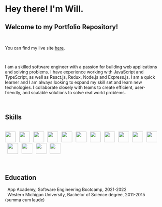 # Hey there! I'm Will.

## Welcome to my Portfolio Repository!

<br>

You can find my live site [here](https://willkee.com).

<br>

I am a skilled software engineer with a passion for building web applications and solving problems. I have experience working with JavaScript and TypeScript, as well as React.js, Redux, Node.js and Express.js. I am a quick learner and I am always looking to expand my skill set and learn new technologies. I collaborate closely with teams to create efficient, user-friendly, and scalable solutions to solve real world problems.



<br>

## Skills

<br>

<div>
  <img src="https://cdn.jsdelivr.net/gh/devicons/devicon/icons/vscode/vscode-original.svg" width="35px" />
  &nbsp;
  <img src="https://cdn.jsdelivr.net/gh/devicons/devicon/icons/javascript/javascript-plain.svg" width="35px"/>
  &nbsp;
  <img src="https://cdn.jsdelivr.net/gh/devicons/devicon/icons/nodejs/nodejs-original.svg" width="35px" />
  &nbsp;
  <img src="https://cdn.jsdelivr.net/gh/devicons/devicon/icons/react/react-original.svg" width="35px"/>
  &nbsp;
  <img src="https://cdn.jsdelivr.net/gh/devicons/devicon/icons/redux/redux-original.svg" width="35px"/>
  &nbsp;
  <img src="https://cdn.jsdelivr.net/gh/devicons/devicon/icons/express/express-original-wordmark.svg" width="35px"/>
  &nbsp;
  <img src="https://cdn.jsdelivr.net/gh/devicons/devicon/icons/postgresql/postgresql-original.svg" width="35px"/>
  &nbsp;
  <img src="https://cdn.jsdelivr.net/gh/devicons/devicon/icons/sequelize/sequelize-original.svg" width="35px"/>
  &nbsp;
  <img src="https://cdn.jsdelivr.net/gh/devicons/devicon/icons/python/python-original.svg" width="35px"/>
  &nbsp;
   <img src="https://cdn.jsdelivr.net/gh/devicons/devicon/icons/flask/flask-original.svg" width="35px"/>
  &nbsp;
  <img src="https://cdn.jsdelivr.net/gh/devicons/devicon/icons/html5/html5-plain.svg" width="35px"/>
  &nbsp;
   <img src="https://cdn.jsdelivr.net/gh/devicons/devicon/icons/css3/css3-plain.svg" width="35px"/>
  &nbsp;
  <img src="https://cdn.jsdelivr.net/gh/devicons/devicon/icons/git/git-original.svg" width="35px"/>
  &nbsp;
  <img src="https://cdn.jsdelivr.net/gh/devicons/devicon/icons/amazonwebservices/amazonwebservices-plain-wordmark.svg" width="35px"/>
  &nbsp;
  <img src="https://cdn.jsdelivr.net/gh/devicons/devicon/icons/google/google-original.svg" width="35px"/>
</div>

<br>

<br>

## Education

  <span>&nbsp; App Academy, </span>
  <span>Software Engineering Bootcamp, 2021-2022</span>
<br>
  <span>&nbsp; Western Michigan University, </span>
  <span>Bachelor of Science degree, 2011-2015 (summa cum laude)</span>

